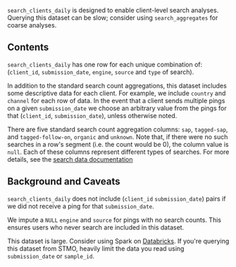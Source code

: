 `search_clients_daily` is designed to enable client-level search analyses.
Querying this dataset can be slow;
consider using `search_aggregates` for coarse analyses.

## Contents

`search_clients_daily` has one row for each unique combination of:
(`client_id`, `submission_date`, `engine`, `source` and `type` of search).

In addition to the standard search count aggregations,
this dataset includes some descriptive data for each client.
For example, we include `country` and `channel` for each row of data.
In the event that a client sends multiple pings on a given `submission_date`
we choose an arbitrary value from the pings for that (`client_id`, `submission_date`),
unless otherwise noted.

There are five standard search count aggregation columns:
`sap`, `tagged-sap`, and `tagged-follow-on`, `organic` and `unknown`.
Note that, if there were no such searches in a row's segment
(i.e. the count would be 0),
the column value is `null`.
Each of these columns represent different types of searches.
For more details, see the [search data documentation]

## Background and Caveats

`search_clients_daily` does not include
(`client_id` `submission_date`) pairs
if we did not receive a ping for that `submission_date`.

We impute a `NULL` `engine` and `source` for pings with no search counts.
This ensures users who never search are included in this dataset.

This dataset is large.
Consider using Spark on [Databricks](https://dbc-caf9527b-e073.cloud.databricks.com).
If you're querying this dataset from STMO,
heavily limit the data you read using `submission_date` or `sample_id`.

<!--
#### Further Reading
-->

[search data documentation]: ../../search.md
